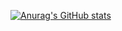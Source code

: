 [![Anurag's GitHub stats](https://github-readme-stats.vercel.app/api?username=sdvhd)](https://github.com/anuraghazra/github-readme-stats)
